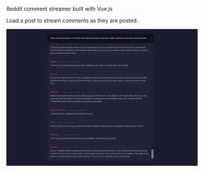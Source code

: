 Reddit comment streamer built with Vue.js

Load a post to stream comments as they are posted.


![alt text](https://raw.githubusercontent.com/kmcalpine/Reddit-Comment-Streamer/master/Screenshot_2021-02-18%20Reddit%20Comment%20Streamer.png)
